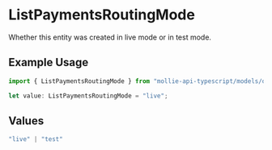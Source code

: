# ListPaymentsRoutingMode

Whether this entity was created in live mode or in test mode.

## Example Usage

```typescript
import { ListPaymentsRoutingMode } from "mollie-api-typescript/models/operations";

let value: ListPaymentsRoutingMode = "live";
```

## Values

```typescript
"live" | "test"
```